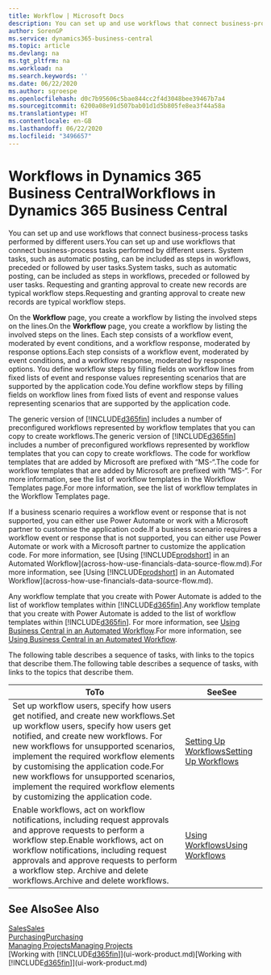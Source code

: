 ```yaml
---
title: Workflow | Microsoft Docs
description: You can set up and use workflows that connect business-process tasks performed by different users. System tasks, such as automatic posting, can be included as steps in workflows, preceded or followed by user tasks. Requesting and granting approval to create new records are typical workflow steps.
author: SorenGP
ms.service: dynamics365-business-central
ms.topic: article
ms.devlang: na
ms.tgt_pltfrm: na
ms.workload: na
ms.search.keywords: ''
ms.date: 06/22/2020
ms.author: sgroespe
ms.openlocfilehash: d0c7b95606c5bae844cc2f4d3048bee39467b7a4
ms.sourcegitcommit: 6200a08e91d507bab01d1d5b805fe8ea3f44a58a
ms.translationtype: HT
ms.contentlocale: en-GB
ms.lasthandoff: 06/22/2020
ms.locfileid: "3496657"
---
```

# <a name="workflows-in-dynamics-365-business-central"></a><span data-ttu-id="5909f-105">Workflows in Dynamics 365 Business Central</span><span class="sxs-lookup"><span data-stu-id="5909f-105">Workflows in Dynamics 365 Business Central</span></span>

<span data-ttu-id="5909f-106">You can set up and use workflows that connect business-process tasks performed by different users.</span><span class="sxs-lookup"><span data-stu-id="5909f-106">You can set up and use workflows that connect business-process tasks performed by different users.</span></span> <span data-ttu-id="5909f-107">System tasks, such as automatic posting, can be included as steps in workflows, preceded or followed by user tasks.</span><span class="sxs-lookup"><span data-stu-id="5909f-107">System tasks, such as automatic posting, can be included as steps in workflows, preceded or followed by user tasks.</span></span> <span data-ttu-id="5909f-108">Requesting and granting approval to create new records are typical workflow steps.</span><span class="sxs-lookup"><span data-stu-id="5909f-108">Requesting and granting approval to create new records are typical workflow steps.</span></span>  

 <span data-ttu-id="5909f-109">On the **Workflow** page, you create a workflow by listing the involved steps on the lines.</span><span class="sxs-lookup"><span data-stu-id="5909f-109">On the **Workflow** page, you create a workflow by listing the involved steps on the lines.</span></span> <span data-ttu-id="5909f-110">Each step consists of a workflow event, moderated by event conditions, and a workflow response, moderated by response options.</span><span class="sxs-lookup"><span data-stu-id="5909f-110">Each step consists of a workflow event, moderated by event conditions, and a workflow response, moderated by response options.</span></span> <span data-ttu-id="5909f-111">You define workflow steps by filling fields on workflow lines from fixed lists of event and response values representing scenarios that are supported by the application code.</span><span class="sxs-lookup"><span data-stu-id="5909f-111">You define workflow steps by filling fields on workflow lines from fixed lists of event and response values representing scenarios that are supported by the application code.</span></span>  

 <span data-ttu-id="5909f-112">The generic version of [!INCLUDE[d365fin](includes/d365fin_md.md)] includes a number of preconfigured workflows represented by workflow templates that you can copy to create workflows.</span><span class="sxs-lookup"><span data-stu-id="5909f-112">The generic version of [!INCLUDE[d365fin](includes/d365fin_md.md)] includes a number of preconfigured workflows represented by workflow templates that you can copy to create workflows.</span></span> <span data-ttu-id="5909f-113">The code for workflow templates that are added by Microsoft are prefixed with “MS-“.</span><span class="sxs-lookup"><span data-stu-id="5909f-113">The code for workflow templates that are added by Microsoft are prefixed with “MS-“.</span></span> <span data-ttu-id="5909f-114">For more information, see the list of workflow templates in the Workflow Templates page.</span><span class="sxs-lookup"><span data-stu-id="5909f-114">For more information, see the list of workflow templates in the Workflow Templates page.</span></span>  

 <span data-ttu-id="5909f-115">If a business scenario requires a workflow event or response that is not supported, you can either use Power Automate or work with a Microsoft partner to customise the application code.</span><span class="sxs-lookup"><span data-stu-id="5909f-115">If a business scenario requires a workflow event or response that is not supported, you can either use Power Automate or work with a Microsoft partner to customize the application code.</span></span> <span data-ttu-id="5909f-116">For more information, see [Using [!INCLUDE[prodshort](includes/prodshort.md)] in an Automated Workflow](across-how-use-financials-data-source-flow.md).</span><span class="sxs-lookup"><span data-stu-id="5909f-116">For more information, see [Using [!INCLUDE[prodshort](includes/prodshort.md)] in an Automated Workflow](across-how-use-financials-data-source-flow.md).</span></span>

<span data-ttu-id="5909f-117">Any workflow template that you create with Power Automate is added to the list of workflow templates within [!INCLUDE[d365fin](includes/d365fin_md.md)].</span><span class="sxs-lookup"><span data-stu-id="5909f-117">Any workflow template that you create with Power Automate is added to the list of workflow templates within [!INCLUDE[d365fin](includes/d365fin_md.md)].</span></span> <span data-ttu-id="5909f-118">For more information, see [Using Business Central in an Automated Workflow](across-how-use-financials-data-source-flow.md).</span><span class="sxs-lookup"><span data-stu-id="5909f-118">For more information, see [Using Business Central in an Automated Workflow](across-how-use-financials-data-source-flow.md).</span></span>  

 <span data-ttu-id="5909f-119">The following table describes a sequence of tasks, with links to the topics that describe them.</span><span class="sxs-lookup"><span data-stu-id="5909f-119">The following table describes a sequence of tasks, with links to the topics that describe them.</span></span>  

|<span data-ttu-id="5909f-120">**To**</span><span class="sxs-lookup"><span data-stu-id="5909f-120">**To**</span></span>|<span data-ttu-id="5909f-121">**See**</span><span class="sxs-lookup"><span data-stu-id="5909f-121">**See**</span></span>|  
|------------|-------------|  
|<span data-ttu-id="5909f-122">Set up workflow users, specify how users get notified, and create new workflows.</span><span class="sxs-lookup"><span data-stu-id="5909f-122">Set up workflow users, specify how users get notified, and create new workflows.</span></span> <span data-ttu-id="5909f-123">For new workflows for unsupported scenarios, implement the required workflow elements by customising the application code.</span><span class="sxs-lookup"><span data-stu-id="5909f-123">For new workflows for unsupported scenarios, implement the required workflow elements by customizing the application code.</span></span>|[<span data-ttu-id="5909f-124">Setting Up Workflows</span><span class="sxs-lookup"><span data-stu-id="5909f-124">Setting Up Workflows</span></span>](across-set-up-workflows.md)|  
|<span data-ttu-id="5909f-125">Enable workflows, act on workflow notifications, including request approvals and approve requests to perform a workflow step.</span><span class="sxs-lookup"><span data-stu-id="5909f-125">Enable workflows, act on workflow notifications, including request approvals and approve requests to perform a workflow step.</span></span> <span data-ttu-id="5909f-126">Archive and delete workflows.</span><span class="sxs-lookup"><span data-stu-id="5909f-126">Archive and delete workflows.</span></span>|[<span data-ttu-id="5909f-127">Using Workflows</span><span class="sxs-lookup"><span data-stu-id="5909f-127">Using Workflows</span></span>](across-use-workflows.md)|  

## <a name="see-also"></a><span data-ttu-id="5909f-128">See Also</span><span class="sxs-lookup"><span data-stu-id="5909f-128">See Also</span></span>

[<span data-ttu-id="5909f-129">Sales</span><span class="sxs-lookup"><span data-stu-id="5909f-129">Sales</span></span>](sales-manage-sales.md)  
[<span data-ttu-id="5909f-130">Purchasing</span><span class="sxs-lookup"><span data-stu-id="5909f-130">Purchasing</span></span>](purchasing-manage-purchasing.md)  
[<span data-ttu-id="5909f-131">Managing Projects</span><span class="sxs-lookup"><span data-stu-id="5909f-131">Managing Projects</span></span>](projects-manage-projects.md)  
<span data-ttu-id="5909f-132">[Working with [!INCLUDE[d365fin](includes/d365fin_md.md)]](ui-work-product.md)</span><span class="sxs-lookup"><span data-stu-id="5909f-132">[Working with [!INCLUDE[d365fin](includes/d365fin_md.md)]](ui-work-product.md)</span></span>  
